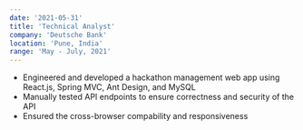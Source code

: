 ```yaml
---
date: '2021-05-31'
title: 'Technical Analyst'
company: 'Deutsche Bank'
location: 'Pune, India'
range: 'May - July, 2021'
---
```


- Engineered and developed a hackathon management web app using React.js, Spring MVC, Ant Design, and MySQL
- Manually tested API endpoints to ensure correctness and security of the API
- Ensured the cross-browser compability and responsiveness
